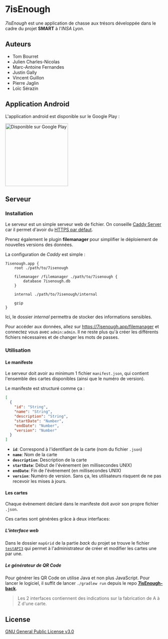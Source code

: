 # 7isEnough

_7isEnough_ est une application de chasse aux trésors développée
dans le cadre du projet **SMART** à l'_INSA Lyon_.


## Auteurs

- Tom Bourret
- Julien Charles-Nicolas
- Marc-Antoine Fernandes
- Justin Gally
- Vincent Guillon
- Pierre Jaglin
- Loïc Sérazin


## Application Android

L'application android est disponible sur le Google Play :

<a href='https://play.google.com/store/apps/details?id=com.heptabargames.a7isenough'>
    <img alt='Disponible sur Google Play' width="200"
        src='https://play.google.com/intl/en_us/badges/images/generic/fr_badge_web_generic.png'/>
</a>

## Serveur

### Installation

Le serveur est un simple serveur web de fichier.
On conseille [Caddy Server](https://caddyserver.com) car il permet
d'avoir du [HTTPS par défaut](https://doesmysiteneedhttps.com/).

Prenez également le plugin **filemanager** pour simplifier le déploiement
de nouvelles versions des données.

La configuration de _Caddy_ est simple :

```
7isenough.app {
	root ./path/to/7isenough

	filemanager /filemanager ./path/to/7isenough {
		database 7isenough.db
	}

	internal ./path/to/7isenough/internal

	gzip
}
```

Ici, le dossier _internal_ permettra de stocker des informations sensibles.

Pour accéder aux données, allez sur https://7isenough.app/filemanager
et connectez vous avec `admin:admin`. Il ne reste plus qu'à créer les différents fichiers
nécessaires et de changer les mots de passes.

### Utilisation

#### Le manifeste

Le serveur doit avoir au minimum 1 fichier
`manifest.json`, qui contient l'ensemble des cartes disponibles (ainsi que le numéro de version).


Le manifeste est structuré comme ça :

```json
[
  {
    "id": "String",
    "name": "String",
    "description": "String",
    "startDate": "Number",
    "endDate": "Number",
    "version": "Number"
  }
]
```

- **`id`**: Correspond à l'identifiant de la carte (nom du fichier `.json`)
- **`name`**: Nom de la carte
- **`description`**: Description de la carte
- **`startDate`**: Début de l'évènement (en millisecondes UNIX)
- **`endDate`**: Fin de l'évènement (en millisecondes UNIX)
- **`version`**: Numéro de version. Sans ça, les utilisateurs risquent de ne pas recevoir les mises à jours.


#### Les cartes

Chaque évènement déclaré dans le manifeste doit avoir son propre fichier `.json`.

Ces cartes sont générées grâce à deux interfaces:

##### L'interface web

Dans le dossier `mapGrid` de la partie _back_ du projet se trouve le fichier
[`testAPI3`](https://github.com/Heptabarnak/7IsEnough-back/blob/master/mapGrid/testAPI3.html)
qui permet à l'administrateur de créer et modifier les cartes une par une.

##### Le générateur de QR Code

Pour générer les QR Code on utilise Java et non plus JavaScript.
Pour lancer le logiciel, il suffit de lancer `./gradlew run` depuis
le repo **[7isEnough-back](https://github.com/Heptabarnak/7IsEnough-back/)**.

> Les 2 interfaces contiennent des indications sur la fabrication de A à Z d'une carte.

## License

[GNU General Public License v3.0](./LICENSE)